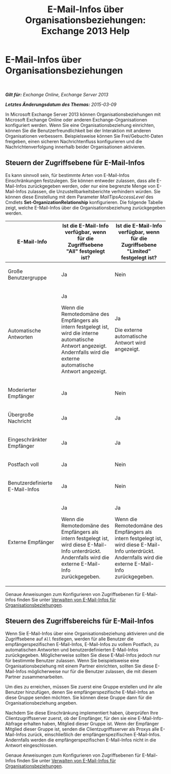 ﻿---
title: 'E-Mail-Infos über Organisationsbeziehungen: Exchange 2013 Help'
TOCTitle: E-Mail-Infos über Organisationsbeziehungen
ms:assetid: 1784256f-abe1-4503-b8c4-26d544b73452
ms:mtpsurl: https://technet.microsoft.com/de-de/library/JJ670165(v=EXCHG.150)
ms:contentKeyID: 50475172
ms.date: 04/24/2018
mtps_version: v=EXCHG.150
ms.translationtype: HT
---

# E-Mail-Infos über Organisationsbeziehungen

 

_**Gilt für:** Exchange Online, Exchange Server 2013_

_**Letztes Änderungsdatum des Themas:** 2015-03-09_

In Microsoft Exchange Server 2013 können Organisationsbeziehungen mit Microsoft Exchange Online oder anderen Exchange-Organisationen konfiguriert werden. Wenn Sie eine Organisationsbeziehung einrichten, können Sie die Benutzerfreundlichkeit bei der Interaktion mit anderen Organisationen verbessern. Beispielsweise können Sie Frei/Gebucht-Daten freigeben, einen sicheren Nachrichtenfluss konfigurieren und die Nachrichtenverfolgung innerhalb beider Organisationen aktivieren.

## Steuern der Zugriffsebene für E-Mail-Infos

Es kann sinnvoll sein, für bestimmte Arten von E-Mail-Infos Einschränkungen festzulegen. Sie können entweder zulassen, dass alle E-Mail-Infos zurückgegeben werden, oder nur eine begrenzte Menge von E-Mail-Infos zulassen, die Unzustellbarkeitsberichte verhindern würden. Sie können diese Einstellung mit dem Parameter *MailTipsAccessLevel* des Cmdlets **Set-OrganizationRelationship** konfigurieren. Die folgende Tabelle zeigt, welche E-Mail-Infos über die Organisationsbeziehung zurückgegeben werden.


<table>
<colgroup>
<col style="width: 33%" />
<col style="width: 33%" />
<col style="width: 33%" />
</colgroup>
<thead>
<tr class="header">
<th>E-Mail-Info</th>
<th>Ist die E-Mail-Info verfügbar, wenn für die Zugriffsebene &quot;All&quot; festgelegt ist?</th>
<th>Ist die E-Mail-Info verfügbar, wenn für die Zugriffsebene &quot;Limited&quot; festgelegt ist?</th>
</tr>
</thead>
<tbody>
<tr class="odd">
<td><p>Große Benutzergruppe</p></td>
<td><p>Ja</p></td>
<td><p>Nein</p></td>
</tr>
<tr class="even">
<td><p>Automatische Antworten</p></td>
<td><p>Ja</p>
<p>Wenn die Remotedomäne des Empfängers als intern festgelegt ist, wird die interne automatische Antwort angezeigt. Andernfalls wird die externe automatische Antwort angezeigt.</p></td>
<td><p>Ja</p>
<p>Die externe automatische Antwort wird angezeigt.</p></td>
</tr>
<tr class="odd">
<td><p>Moderierter Empfänger</p></td>
<td><p>Ja</p></td>
<td><p>Nein</p></td>
</tr>
<tr class="even">
<td><p>Übergroße Nachricht</p></td>
<td><p>Ja</p></td>
<td><p>Ja</p></td>
</tr>
<tr class="odd">
<td><p>Eingeschränkter Empfänger</p></td>
<td><p>Ja</p></td>
<td><p>Ja</p></td>
</tr>
<tr class="even">
<td><p>Postfach voll</p></td>
<td><p>Ja</p></td>
<td><p>Nein</p></td>
</tr>
<tr class="odd">
<td><p>Benutzerdefinierte E-Mail-Infos</p></td>
<td><p>Ja</p></td>
<td><p>Nein</p></td>
</tr>
<tr class="even">
<td><p>Externe Empfänger</p></td>
<td><p>Ja</p>
<p>Wenn die Remotedomäne des Empfängers als intern festgelegt ist, wird diese E-Mail-Info unterdrückt. Andernfalls wird die externe E-Mail-Info zurückgegeben.</p></td>
<td><p>Ja</p>
<p>Wenn die Remotedomäne des Empfängers als intern festgelegt ist, wird diese E-Mail-Info unterdrückt. Andernfalls wird die externe E-Mail-Info zurückgegeben.</p></td>
</tr>
</tbody>
</table>


Genaue Anweisungen zum Konfigurieren von Zugriffsebenen für E-Mail-Infos finden Sie unter [Verwalten von E-Mail-Infos für Organisationsbeziehungen](manage-mailtips-for-organization-relationships-exchange-2013-help.md).

## Steuern des Zugriffsbereichs für E-Mail-Infos

Wenn Sie E-Mail-Infos über eine Organisationsbeziehung aktivieren und die Zugriffsebene auf `All` festlegen, werden für alle Benutzer die empfängerspezifischen E-Mail-Infos, E-Mail-Infos zu vollem Postfach, zu automatischen Antworten und benutzerdefinierten E-Mail-Infos zurückgegeben. Möglicherweise sollten Sie diese E-Mail-Infos jedoch nur für bestimmte Benutzer zulassen. Wenn Sie beispielsweise eine Organisationsbeziehung mit einem Partner einrichten, sollten Sie diese E-Mail-Infos möglicherweise nur für die Benutzer zulassen, die mit diesem Partner zusammenarbeiten.

Um dies zu erreichen, müssen Sie zuerst eine Gruppe erstellen und ihr alle Benutzer hinzufügen, denen Sie empfängerspezifische E-Mail-Infos an diese Gruppe senden möchten. Sie können diese Gruppe dann für die Organisationsbeziehung angeben.

Nachdem Sie diese Einschränkung implementiert haben, überprüfen Ihre Clientzugriffsserver zuerst, ob der Empfänger, für den sie eine E-Mail-Info-Abfrage erhalten haben, Mitglied dieser Gruppe ist. Wenn der Empfänger Mitglied dieser Gruppe ist, senden die Clientzugriffsserver als Proxys alle E-Mail-Infos zurück, einschließlich der empfängerspezifischen E-Mail-Infos. Andernfalls werden die empfängerspezifischen E-Mail-Infos nicht in die Antwort eingeschlossen.

Genaue Anweisungen zum Konfigurieren von Zugriffsebenen für E-Mail-Infos finden Sie unter [Verwalten von E-Mail-Infos für Organisationsbeziehungen](manage-mailtips-for-organization-relationships-exchange-2013-help.md).

